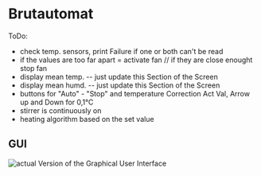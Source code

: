 # Brutautomat
ToDo:
- check temp. sensors, print Failure if one or both can't be read
- if the values are too far apart = activate fan // if they are close enought stop fan
- display mean temp. -- just update this Section of the Screen
- display mean humd. -- just update this Section of the Screen
- buttons for "Auto" - "Stop" and temperature Correction Act Val, Arrow up and Down for 0,1°C
- stirrer is continuously on
- heating algorithm based on the set value

## GUI
![actual Version of the Graphical User Interface](https://share-your-photo.com/a247c6cf51)
